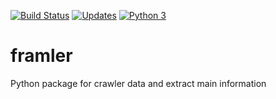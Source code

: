 [![Build Status](https://travis-ci.org/huyhoang17/framler.svg?branch=master)](https://travis-ci.org/huyhoang17/framler)
[![Updates](https://pyup.io/repos/github/huyhoang17/framler/shield.svg)](https://pyup.io/repos/github/huyhoang17/framler/)
[![Python 3](https://pyup.io/repos/github/huyhoang17/framler/python-3-shield.svg)](https://pyup.io/repos/github/huyhoang17/framler/)

# framler
Python package for crawler data and extract main information 

